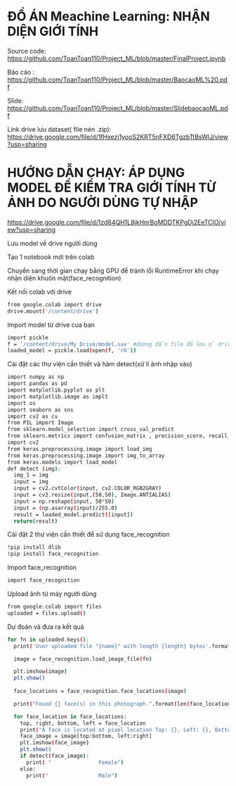 # ĐỒ ÁN Meachine Learning: NHẬN DIỆN GIỚI TÍNH
Source code: https://github.com/ToanToan110/Project_ML/blob/master/FinalProject.ipynb

Báo cáo : https://github.com/ToanToan110/Project_ML/blob/master/BaocaoML%20.pdf

Slide: https://github.com/ToanToan110/Project_ML/blob/master/SlidebaocaoML.pdf

Link drive lưu dataset( file nén .zip): https://drive.google.com/file/d/1fHxezj1yooS2KRT5nFXD6TgzbTtBsWlJ/view?usp=sharing

# HƯỚNG DẪN CHẠY: ÁP DỤNG MODEL ĐỂ KIỂM TRA GIỚI TÍNH TỪ ẢNH DO NGƯỜI DÙNG TỰ NHẬP

https://drive.google.com/file/d/1zd84QH1L8jkHnrBoMDDTKPgDj2EeTCIO/view?usp=sharing

Lưu model về drive người dùng

Tạo 1 notebook mới trên colab

Chuyển sang thời gian chạy bằng GPU để tránh lỗi RuntimeError khi chạy nhận diện khuôn mặt(face_recognition)

Kết nối colab với drive

```bash
from google.colab import drive
drive.mount('/content/drive')
```

Import model từ drive cua ban

```bash
import pickle
f = '/content/drive/My Drive/model.sav' #đường dẫn file đã lưu ở drive
loaded_model = pickle.load(open(f, 'rb'))
```

Cài đặt các thư viện cần thiết và hàm detect(xử lí ảnh nhập vào)

```bash
import numpy as np 
import pandas as pd 
import matplotlib.pyplot as plt
import matplotlib.image as implt
import os
import seaborn as sns
import cv2 as cv
from PIL import Image
from sklearn.model_selection import cross_val_predict
from sklearn.metrics import confusion_matrix , precision_score, recall_score
import cv2
from keras.preprocessing.image import load_img
from keras.preprocessing.image import img_to_array
from keras.models import load_model
def detect (img):
  img_1 = img
  input = img
  input = cv2.cvtColor(input, cv2.COLOR_RGB2GRAY)
  input = cv2.resize(input,(50,50), Image.ANTIALIAS)
  input = np.reshape(input, 50*50)
  input = (np.asarray(input)/255.0)   
  result = loaded_model.predict([input])
  return(result)
```

Cài đặt 2 thư viện cần thiết để sử dụng face_recognition

```bash
!pip install dlib
!pip install face_recognition
```

Import face_recognition

```bash
import face_recognition
```

Upload ảnh từ máy người dùng

```bash
from google.colab import files
uploaded = files.upload()
```

Dự đoán và đưa ra kết quả

```bash
for fn in uploaded.keys():
  print('User uploaded file "{name}" with length {length} bytes'.format(name=fn, length=len(uploaded[fn])))

  image = face_recognition.load_image_file(fn)

  plt.imshow(image)
  plt.show()  
  
  face_locations = face_recognition.face_locations(image)

  print("Found {} face(s) in this photograph.".format(len(face_locations)))

  for face_location in face_locations:
    top, right, bottom, left = face_location
    print("A face is located at pixel location Top: {}, Left: {}, Bottom: {}, Right: {}".format(top, left, bottom, right))
    face_image = image[top:bottom, left:right]
    plt.imshow(face_image)
    plt.show()
    if detect(face_image):
      print( "               Female")
    else:
      print("                Male")
```
